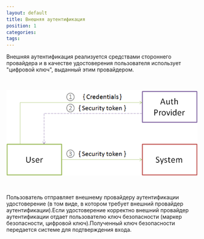 ```yaml
---
layout: default
title: Внешняя аутентификация
position: 1
categories: 
tags: 
---
```


Внешняя аутентификация реализуется средствами стороннего провайдера и в качестве удостоверения пользователя использует "цифровой ключ", выданный этим провайдером.

   

![](SignInExternal.png)

   

Пользователь отправляет внешнему провайдеру аутентификации удостоверение (в том виде, в котором требует внешний провайдер аутентификации).Если удостоверение корректно внешний провайдер аутентификации отдает пользователю ключ безопасности (маркер безопасности, цифровой ключ).Полученный ключ безопасности передается системе для подтверждения входа. 

 

